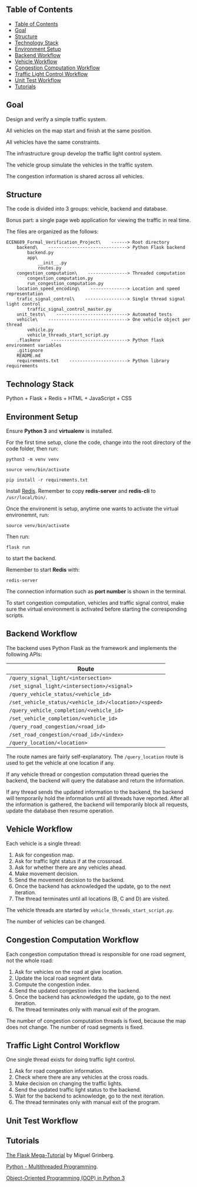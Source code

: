 ## Table of Contents

- [Table of Contents](#table-of-contents)
- [Goal](#goal)
- [Structure](#structure)
- [Technology Stack](#technology-stack)
- [Environment Setup](#environment-setup)
- [Backend Workflow](#backend-workflow)
- [Vehicle Workflow](#vehicle-workflow)
- [Congestion Computation Workflow](#congestion-computation-workflow)
- [Traffic Light Control Workflow](#traffic-light-control-workflow)
- [Unit Test Workflow](#unit-test-workflow)
- [Tutorials](#tutorials)


## Goal

Design and verify a simple traffic system.

All vehicles on the map start and finish at the same position.

All vehicles have the same constraints.

The infrastructure group develop the traffic light control system.

The vehicle group simulate the vehicles in the traffic system.

The congestion information is shared across all vehicles.


## Structure

The code is divided into 3 groups: vehicle, backend and database.

Bonus part: a single page web application for viewing the traffic in real time.

The files are organized as the follows:

```
ECEN689_Formal_Verification_Project\    ------> Root directory
    backend\    ------------------------------> Python Flask backend
        backend.py
        app\
            __init__.py
            routes.py
    congestion_computation\    ---------------> Threaded computation
        congestion_computation.py
        run_congestion_computation.py
    location_speed_encoding\    --------------> Location and speed representation
    trafic_signal_control\    ----------------> Single thread signal light control
        traffic_signal_control_master.py
    unit_tests\    ---------------------------> Automated tests
    vehicle\    ------------------------------> One vehicle object per thread
        vehicle.py
        vehicle_threads_start_script.py
    .flaskenv    -----------------------------> Python flask environment variables
    .gitignore 
    README.md
    requirements.txt    ----------------------> Python library requirements
```


## Technology Stack

Python + Flask + Redis + HTML + JavaScript + CSS


## Environment Setup

Ensure **Python 3** and **virtualenv** is installed.

For the first time setup, clone the code, change into the root directory of the code folder, then run:

``python3 -m venv venv``

``source venv/bin/activate``

``pip install -r requirements.txt``

Install [Redis](https://redis.io/topics/quickstart). Remember to copy **redis-server** and **redis-cli** to ``/usr/local/bin/``.

Once the environemt is setup, anytime one wants to activate the virtual environemnt, run:

``source venv/bin/activate``

Then run:

``flask run``

to start the backend.

Remember to start **Redis** with:

``redis-server``

The connection information such as **port number** is shown in the terminal.

To start congestion computation, vehicles and traffic signal control, make sure the virtual environment is activated before starting the corresponding scripts.


## Backend Workflow

The backend uses Python Flask as the framework and implements the following APIs:

| Route                                        |
|----------------------------------------------|
| ``/query_signal_light/<intersection>``           |
| ``/set_signal_light/<intersection>/<signal>``             |
| ``/query_vehicle_status/<vehicle_id>``         | 
| ``/set_vehicle_status/<vehicle_id>/<location>/<speed>`` | 
| ``/query_vehicle_completion/<vehicle_id>``       | 
| ``/set_vehicle_completion/<vehicle_id>``         | 
| ``/query_road_congestion/<road_id>``             | 
| ``/set_road_congestion/<road_id>/<index>``        |
| ``/query_location/<location>``                   |

The route names are fairly self-explanatory. The ``/query_location`` route is used to get the vehicle at one location if any.

If any vehicle thread or congestion computation thread queries the backend, the backend will query the database and return the information.

If any thread sends the updated information to the backend, the backend will temporarily hold the information until all threads have reported. After all the information is gathered, the backend will temporarily block all requests, update the database then resume operation.


## Vehicle Workflow

Each vehicle is a single thread:

1. Ask for congestion map.
2. Ask for traffic light status if at the crossroad.
3. Ask for whether there are any vehicles ahead.
4. Make movement decision.
5. Send the movement decision to the backend.
6. Once the backend has acknowledged the update, go to the next iteration.
7. The thread terminates until all locations (B, C and D) are visited.

The vehicle threads are started by ``vehicle_threads_start_script.py``.

The number of vehicles can be changed.


## Congestion Computation Workflow

Each congestion computation thread is responsible for one road segment, not the whole road:

1. Ask for vehicles on the road at give location.
2. Update the local road segment data.
3. Compute the congestion index.
4. Send the updated congestion index to the backend.
5. Once the backend has acknowledged the update, go to the next iteration.
6. The thread terminates only with manual exit of the program.

The number of congestion computation threads is fixed, because the map does not change. The number of road segments is fixed.


## Traffic Light Control Workflow

One single thread exists for doing traffic light control.

1. Ask for road congestion information.
2. Check where there are any vehicles at the cross roads.
3. Make decision on changing the traffic lights.
4. Send the updated traffic light status to the backend.
5. Wait for the backend to acknowledge, go to the next iteration.
6. The thread terminates only with manual exit of the program.


## Unit Test Workflow


## Tutorials

[The Flask Mega-Tutorial](https://blog.miguelgrinberg.com/post/the-flask-mega-tutorial-part-i-hello-world) by Miguel Grinberg.

[Python - Multithreaded Programming](https://www.tutorialspoint.com/python/python_multithreading.htm).

[Object-Oriented Programming (OOP) in Python 3](https://realpython.com/python3-object-oriented-programming/)